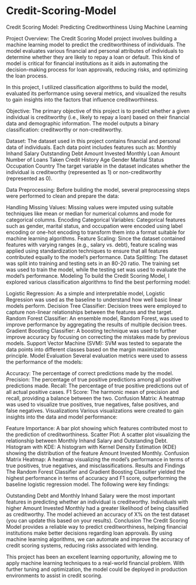 # Credit-Scoring-Model
Credit Scoring Model: Predicting Creditworthiness Using Machine Learning

Project Overview:
The Credit Scoring Model project involves building a machine learning model to predict the creditworthiness of individuals. The model evaluates various financial and personal attributes of individuals to determine whether they are likely to repay a loan or default. This kind of model is critical for financial institutions as it aids in automating the decision-making process for loan approvals, reducing risks, and optimizing the loan process.

In this project, I utilized classification algorithms to build the model, evaluated its performance using several metrics, and visualized the results to gain insights into the factors that influence creditworthiness.

Objective:
The primary objective of this project is to predict whether a given individual is creditworthy (i.e., likely to repay a loan) based on their financial data and demographic information. The model outputs a binary classification: creditworthy or non-creditworthy.

Dataset:
The dataset used in this project contains financial and personal data of individuals. Each data point includes features such as:
Monthly Inhand Salary
Outstanding Debt
Amount Invested Monthly
Loan Amount
Number of Loans Taken
Credit History
Age
Gender
Marital Status
Occupation
Country
The target variable in the dataset indicates whether the individual is creditworthy (represented as 1) or non-creditworthy (represented as 0).

Data Preprocessing:
Before building the model, several preprocessing steps were performed to clean and prepare the data:

Handling Missing Values: Missing values were imputed using suitable techniques like mean or median for numerical columns and mode for categorical columns.
Encoding Categorical Variables: Categorical features such as gender, marital status, and occupation were encoded using label encoding or one-hot encoding to transform them into a format suitable for machine learning algorithms.
Feature Scaling: Since the dataset contained features with varying ranges (e.g., salary vs. debt), feature scaling was applied using standardization techniques to ensure that all features contributed equally to the model’s performance.
Data Splitting: The dataset was split into training and testing sets in an 80-20 ratio. The training set was used to train the model, while the testing set was used to evaluate the model’s performance.
Modeling
To build the Credit Scoring Model, I explored various classification algorithms to find the best performing model:

Logistic Regression: As a simple and interpretable model, Logistic Regression was used as the baseline to understand how well basic linear models perform.
Decision Tree Classifier: Decision trees were employed to capture non-linear relationships between the features and the target.
Random Forest Classifier: An ensemble model, Random Forest, was used to improve performance by aggregating the results of multiple decision trees.
Gradient Boosting Classifier: A boosting technique was used to further improve accuracy by focusing on correcting the mistakes made by previous models.
Support Vector Machine (SVM): SVM was tested to separate the data points into different classes based on the margin maximization principle.
Model Evaluation
Several evaluation metrics were used to assess the performance of the models:

Accuracy: The percentage of correct predictions made by the model.
Precision: The percentage of true positive predictions among all positive predictions made.
Recall: The percentage of true positive predictions out of all actual positive cases.
F1 Score: The harmonic mean of precision and recall, providing a balance between the two.
Confusion Matrix: A heatmap was used to visualize true positives, true negatives, false positives, and false negatives.
Visualizations
Various visualizations were created to gain insights into the data and model performance:

Feature Importance: A bar plot showing which features contributed most to the prediction of creditworthiness.
Scatter Plot: A scatter plot visualizing the relationship between Monthly Inhand Salary and Outstanding Debt.
Histogram with KDE: A histogram with Kernel Density Estimation (KDE) showing the distribution of the feature Amount Invested Monthly.
Confusion Matrix Heatmap: A heatmap visualizing the model’s performance in terms of true positives, true negatives, and misclassifications.
Results and Findings
The Random Forest Classifier and Gradient Boosting Classifier yielded the highest performance in terms of accuracy and F1 score, outperforming the baseline logistic regression model. The following were key findings:

Outstanding Debt and Monthly Inhand Salary were the most important features in predicting whether an individual is creditworthy.
Individuals with higher Amount Invested Monthly had a greater likelihood of being classified as creditworthy.
The model achieved an accuracy of X% on the test dataset (you can update this based on your results).
Conclusion
The Credit Scoring Model provides a reliable way to predict creditworthiness, helping financial institutions make better decisions regarding loan approvals. By using machine learning algorithms, we can automate and improve the accuracy of credit scoring systems, reducing risks associated with lending.

This project has been an excellent learning opportunity, allowing me to apply machine learning techniques to a real-world financial problem. With further tuning and optimization, the model could be deployed in production environments to assist in credit scoring.
